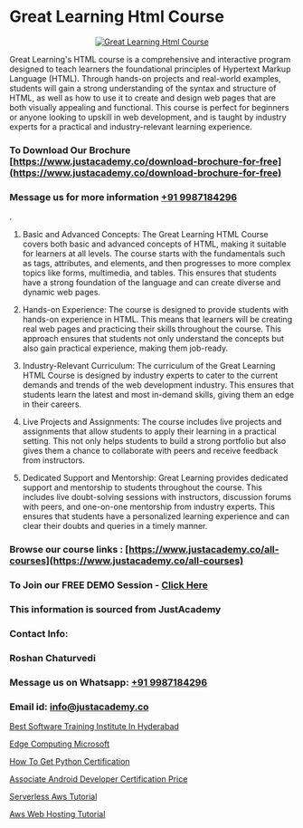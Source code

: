 # Great Learning Html Course

<p align="center">
  <a href="https://justacademy.co/course-detail/html-training">
    <img src="https://justacademy.co/storage2/course_image/1676636567_course_image.webp" alt="Great Learning Html Course">
  </a>
</p>


Great Learning's HTML course is a comprehensive and interactive program designed to teach learners the foundational principles of Hypertext Markup Language (HTML). Through hands-on projects and real-world examples, students will gain a strong understanding of the syntax and structure of HTML, as well as how to use it to create and design web pages that are both visually appealing and functional. This course is perfect for beginners or anyone looking to upskill in web development, and is taught by industry experts for a practical and industry-relevant learning experience.
### To Download Our Brochure [https://www.justacademy.co/download-brochure-for-free](https://www.justacademy.co/download-brochure-for-free)
### Message us for more information [+91 9987184296](https://api.whatsapp.com/send?phone=919987184296)
.


1) Basic and Advanced Concepts: The Great Learning HTML Course covers both basic and advanced concepts of HTML, making it suitable for learners at all levels. The course starts with the fundamentals such as tags, attributes, and elements, and then progresses to more complex topics like forms, multimedia, and tables. This ensures that students have a strong foundation of the language and can create diverse and dynamic web pages.

2) Hands-on Experience: The course is designed to provide students with hands-on experience in HTML. This means that learners will be creating real web pages and practicing their skills throughout the course. This approach ensures that students not only understand the concepts but also gain practical experience, making them job-ready.

3) Industry-Relevant Curriculum: The curriculum of the Great Learning HTML Course is designed by industry experts to cater to the current demands and trends of the web development industry. This ensures that students learn the latest and most in-demand skills, giving them an edge in their careers.

4) Live Projects and Assignments: The course includes live projects and assignments that allow students to apply their learning in a practical setting. This not only helps students to build a strong portfolio but also gives them a chance to collaborate with peers and receive feedback from instructors.

5) Dedicated Support and Mentorship: Great Learning provides dedicated support and mentorship to students throughout the course. This includes live doubt-solving sessions with instructors, discussion forums with peers, and one-on-one mentorship from industry experts. This ensures that students have a personalized learning experience and can clear their doubts and queries in a timely manner.

### Browse our course links : [https://www.justacademy.co/all-courses](https://www.justacademy.co/all-courses) 
### To Join our FREE DEMO Session - [Click Here](https://www.justacademy.co/register-for-course-demo)


### This information is sourced from JustAcademy
### Contact Info:
### Roshan Chaturvedi
### Message us on Whatsapp: [+91 9987184296](https://api.whatsapp.com/send?phone=919987184296)
### Email id: [info@justacademy.co](mailto:info@justacademy.co)
                
[Best Software Training Institute In Hyderabad](https://www.linkedin.com/pulse/best-software-training-institute-hyderabad-justacademy-kolkata-ufvxc?trackingId=inPxuVbcY7Bxc%2BGni0sk5w%3D%3D&lipi=urn%3Ali%3Apage%3Ad_flagship3_company_admin%3BiAa60KZ1TYi9BxLlFQwGgg%3D%3D)

[Edge Computing Microsoft](https://www.linkedin.com/pulse/edge-computing-microsoft-justacademy-pune-xmjtc?trackingId=jW8Gatjfk%2B5plWI%2Fj%2BLiLA%3D%3D&lipi=urn%3Ali%3Apage%3Ad_flagship3_company_admin%3BgZlONmXPQ3%2BLxo6frpA8RA%3D%3D)

[How To Get Python Certification](https://medium.com/@negishivu99/how-to-get-python-certification-1c4b28b01989)

[Associate Android Developer Certification Price](https://medium.com/@pzade254/associate-android-developer-certification-price-2f38919c9b1e)

[Serverless Aws Tutorial](https://justacademyin.github.io/justacademy/serverless-aws-tutorial)

[Aws Web Hosting Tutorial](https://justacademyin.github.io/justacademy/aws-web-hosting-tutorial)


